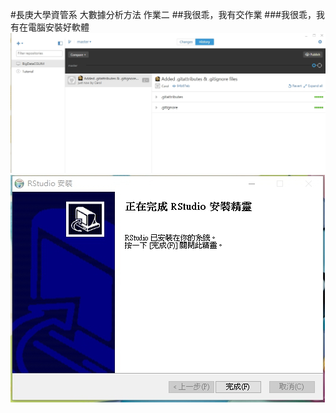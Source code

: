 #長庚大學資管系 大數據分析方法 作業二
##我很乖，我有交作業
###我很乖，我有在電腦安裝好軟體
![GITHUB安裝](https://github.com/Carol840525/image/blob/master/GitHub%E5%AE%89%E8%A3%9D.png)
![Rstudio安裝](https://github.com/Carol840525/image/blob/master/RStudio%E5%AE%89%E8%A3%9D.png)
